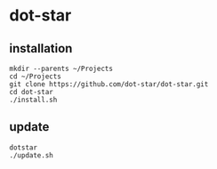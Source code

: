 dot-star
========

installation
------------

    mkdir --parents ~/Projects
    cd ~/Projects
    git clone https://github.com/dot-star/dot-star.git
    cd dot-star
    ./install.sh

    
update
------

    dotstar
    ./update.sh
